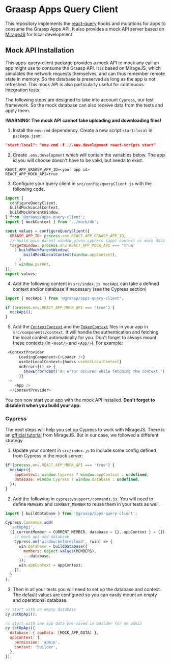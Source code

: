 # Graasp Apps Query Client

This repository implements the [react-query](https://react-query.tanstack.com/) hooks and mutations for apps to consume the Graasp Apps API. It also provides a mock API server based on [MirageJS](https://miragejs.com/) for local development.

## Mock API Installation

This apps-query-client package provides a mock API to mock any call an app might use to consume the Graasp API. It is based on MirageJS, which simulates the network requests themselves, and can thus remember remote state in memory. So the database is preserved as long as the app is not refreshed. This mock API is also particularly useful for continuous integration tests. 

The following steps are designed to take into account `Cypress`, our test framework. So the mock database can also receive data from the tests and apply them.

**!WARNING: The mock API cannot fake uploading and downloading files!**

1. Install the `env-cmd` dependency. Create a new script `start:local` in `package.json`:

```json
"start:local": "env-cmd -f ./.env.development react-scripts start"
```

2. Create `.env.development` which will contain the variables below. The app id you will choose doesn't have to be valid, but needs to exist.

```
REACT_APP_GRAASP_APP_ID=<your app id>
REACT_APP_MOCK_API=true
```

3. Configure your query client in `src/config/queryClient.js` with the following code.

```js
import {
  configureQueryClient,
  buildMockLocalContext,
  buildMockParentWindow,
} from '@graasp/apps-query-client';
import { mockContext } from '../mock/db';

const values = configureQueryClient({
  GRAASP_APP_ID: process.env.REACT_APP_GRAASP_APP_ID,
  // build mock parent window given cypress (app) context or mock data
  targetWindow: process.env.REACT_APP_MOCK_API === 'true'
    ? buildMockParentWindow(
        buildMockLocalContext(window.appContext),
      )
    : window.parent,
});
export values;
```

4. Add the following content in `src/index.js`. `mockApi` can take a defined context and/or database if necessary (see the Cypress section)

```js
import { mockApi } from '@graasp/apps-query-client';

if (process.env.REACT_APP_MOCK_API === 'true') {
  mockApi();
}
```

5. Add the [`ContextContext`](./src/components/ContextContext.tsx) and the [`TokenContext`]((./src/components/TokenContext.tsx)) files in your app in `src/components/context`. It will handle the authentication and fetching the local context automatically for you. Don't forget to always mount these contexts (in `<Root/>` and `<App/>`). For example:

```js
 <ContextProvider
      LoadingComponent={<Loader />}
      useGetLocalContext={hooks.useGetLocalContext}
      onError={() => {
        showErrorToast('An error occured while fetching the context.');
      }}
  >
    <App />
  </ContextProvider>
```

You can now start your app with the mock API installed. **Don't forget to disable it when you build your app.**

### Cypress

The next steps will help you set up Cypress to work with MirageJS. There is an [official tutorial](https://miragejs.com/quickstarts/cypress/) from MirageJS. But in our case, we followed a different strategy.

1. Update your content in `src/index.js` to include some config defined from Cypress in the mock server:

```js
if (process.env.REACT_APP_MOCK_API === 'true') {
  mockApi({
    appContext: window.Cypress ? window.appContext : undefined,
    database: window.Cypress ? window.database : undefined,
  });
}
```

2. Add the following in `cypress/support/commands.js`. You will need to define `MEMBERS` and `CURRENT_MEMBER` to reuse them in your tests as well.

```js
import { buildDatabase } from '@graasp/apps-query-client';

Cypress.Commands.add(
  'setUpApi',
  ({ currentMember = CURRENT_MEMBER, database = {}, appContext } = {}) => {
    // mock api and database
    Cypress.on('window:before:load', (win) => {
      win.database = buildDatabase({
        members: Object.values(MEMBERS),
        ...database,
      });
      win.appContext = appContext;
    });
  }
);
```

3. Then in all your tests you will need to set up the database and context. The default values are configured so you can easily mount an empty and operational database.

```js
// start with an empty database
cy.setUpApi();

// start with one app data pre-saved in builder for an admin
cy.setUpApi({ 
  database: { appData: [MOCK_APP_DATA] }, 
  appContext: {
    permission: 'admin',
    context: 'builder',
  }, 
});
```

